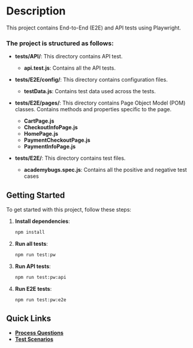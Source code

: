 
# Description

This project contains End-to-End (E2E) and API tests using Playwright. 
### The project is structured as follows:

- **tests/API/**: This directory contains API test.
  - **api.test.js**: Contains all the API tests.

- **tests/E2E/config/**: This directory contains configuration files.
  - **testData.js**: Contains test data used across the tests.

- **tests/E2E/pages/**: This directory contains Page Object Model (POM) classes. Contains methods and properties specific to the page.
  - **CartPage.js**
  - **CheckoutInfoPage.js**
  - **HomePage.js**
  - **PaymentCheckoutPage.js**
  - **PaymentInfoPage.js**

- **tests/E2E/**: This directory contains test files.
  - **academybugs.spec.js**: Contains all the positive and negative test cases

## Getting Started

To get started with this project, follow these steps:

1. **Install dependencies**:
    ```sh
    npm install
    ```

2. **Run all tests**:
    ```sh
    npm run test:pw
    ```

3. **Run API tests**:
    ```sh
    npm run test:pw:api
    ```

4. **Run E2E tests**:
    ```sh
    npm run test:pw:e2e
    ```

## Quick Links

- **[Process Questions](./PROCESS.md)**
- **[Test Scenarios](./TESTSCENARIOS.md)**


